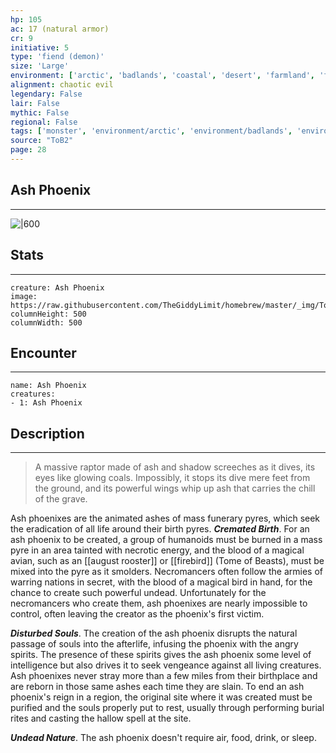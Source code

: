 ```yaml
---
hp: 105
ac: 17 (natural armor)
cr: 9
initiative: 5
type: 'fiend (demon)'    
size: 'Large'
environment: ['arctic', 'badlands', 'coastal', 'desert', 'farmland', 'forest', 'grassland', 'hill', 'mountain', 'planar', 'swamp', 'underdark', 'underwater', 'urban']
alignment: chaotic evil
legendary: False
lair: False
mythic: False
regional: False
tags: ['monster', 'environment/arctic', 'environment/badlands', 'environment/coastal', 'environment/desert', 'environment/farmland', 'environment/forest', 'environment/grassland', 'environment/hill', 'environment/mountain', 'environment/planar', 'environment/swamp', 'environment/underdark', 'environment/underwater', 'environment/urban']
source: "ToB2"
page: 28
---
```


## Ash Phoenix
---

![|600](https://raw.githubusercontent.com/TheGiddyLimit/homebrew/master/_img/ToB2/creature/Ash%20Phoenix.webp)

## Stats
---

```statblock
creature: Ash Phoenix
image: https://raw.githubusercontent.com/TheGiddyLimit/homebrew/master/_img/ToB2/creature/token/Ash%20Phoenix%20%28Token%29.png
columnHeight: 500
columnWidth: 500
```

## Encounter
---

```encounter-table
name: Ash Phoenix
creatures:
- 1: Ash Phoenix
```

## Description
---
>A massive raptor made of ash and shadow screeches as it dives, its eyes like glowing coals. Impossibly, it stops its dive mere feet from the ground, and its powerful wings whip up ash that carries the chill of the grave.

Ash phoenixes are the animated ashes of mass funerary pyres, which seek the eradication of all life around their birth pyres.
**_Cremated Birth_**. For an ash phoenix to be created, a group of humanoids must be burned in a mass pyre in an area tainted with necrotic energy, and the blood of a magical avian, such as an [[august rooster]] or [[firebird]] (Tome of Beasts), must be mixed into the pyre as it smolders. Necromancers often follow the armies of warring nations in secret, with the blood of a magical bird in hand, for the chance to create such powerful undead. Unfortunately for the necromancers who create them, ash phoenixes are nearly impossible to control, often leaving the creator as the phoenix's first victim.

**_Disturbed Souls_**. The creation of the ash phoenix disrupts the natural passage of souls into the afterlife, infusing the phoenix with the angry spirits. The presence of these spirits gives the ash phoenix some level of intelligence but also drives it to seek vengeance against all living creatures. Ash phoenixes never stray more than a few miles from their birthplace and are reborn in those same ashes each time they are slain. To end an ash phoenix's reign in a region, the original site where it was created must be purified and the souls properly put to rest, usually through performing burial rites and casting the hallow spell at the site.

**_Undead Nature_**. The ash phoenix doesn't require air, food, drink, or sleep.






